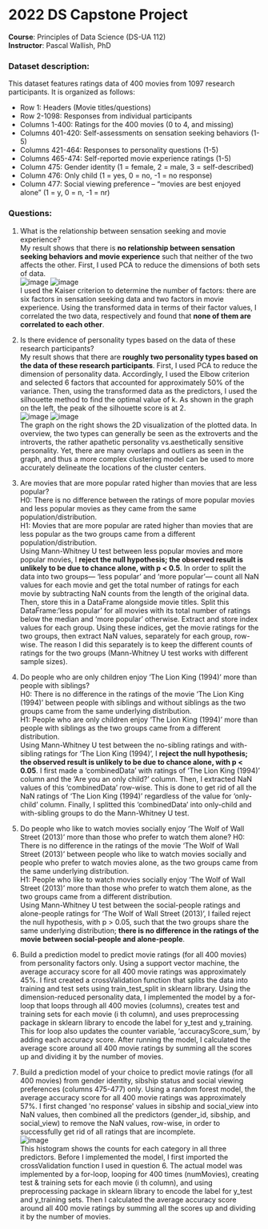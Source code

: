 # 2022 DS Capstone Project  
**Course**: Principles of Data Science (DS-UA 112)\
**Instructor**: Pascal Wallish, PhD 

### Dataset description:
This dataset features ratings data of 400 movies from 1097 research participants. It is organized as follows:
* Row 1: Headers (Movie titles/questions)
* Row 2-1098: Responses from individual participants
* Columns 1-400: Ratings for the 400 movies (0 to 4, and missing)
* Columns 401-420: Self-assessments on sensation seeking behaviors (1-5)
* Columns 421-464: Responses to personality questions (1-5)
* Columns 465-474: Self-reported movie experience ratings (1-5)
* Column 475: Gender identity (1 = female, 2 = male, 3 = self-described)
* Column 476: Only child (1 = yes, 0 = no, -1 = no response)
* Column 477: Social viewing preference – “movies are best enjoyed alone” (1 = y, 0 = n, -1 = nr)

### Questions:
1. What is the relationship between sensation seeking and movie experience?\
My result shows that there is **no relationship between sensation seeking behaviors and movie experience** such that neither of the two affects the other. First, I used PCA to reduce the dimensions of both sets of data. \
![image](https://github.com/eunicepak/PDS_Capstone/assets/97565903/ad55b863-0e9b-4c21-b964-e0719dc3c16a)
![image](https://github.com/eunicepak/PDS_Capstone/assets/97565903/2977886c-e565-4ef7-bf54-35fd56715d4c) \
I used the Kaiser criterion to determine the number of factors: there are six factors in sensation seeking data and two factors in movie experience.  Using the transformed data in terms of their factor values, I correlated the two data, respectively and found that **none of them are correlated to each other**.

2. Is there evidence of personality types based on the data of these research participants?\
My result shows that there are **roughly two personality types based on the data of these research participants**. First, I used PCA to reduce the dimension of personality data. Accordingly, I used the Elbow criterion and selected 6 factors that accounted for approximately 50% of the variance. Then, using the transformed data as the predictors, I used the silhouette method to find the optimal value of k. As shown in the graph on the left, the peak of the silhouette score is at 2. \
![image](https://github.com/eunicepak/PDS_Capstone/assets/97565903/f1832ecd-a13d-4e25-bbac-c87de580a9e7)
![image](https://github.com/eunicepak/PDS_Capstone/assets/97565903/4cf2d5af-f679-43cb-a978-1c369656c359) \
The graph on the right shows the 2D visualization of the plotted data. In overview, the two types can generally be seen as the extroverts and the introverts, the rather apathetic personality vs.aesthetically sensitive personality. Yet, there are many overlaps and outliers as seen in the graph, and thus a more complex clustering model can be used to more accurately delineate the locations of the cluster centers.

3. Are movies that are more popular rated higher than movies that are less popular? \
H0: There is no difference between the ratings of more popular movies and less popular movies as they came from the same population/distribution. \
H1: Movies that are more popular are rated higher than movies that are less popular as the two groups came from a different population/distribution. \
Using Mann-Whitney U test between less popular movies and more popular movies, I **reject the null hypothesis; the observed result is unlikely to be due to chance alone, with p < 0.5**.
In order to split the data into two groups— ‘less popular’ and ‘more popular’— count all NaN values for each movie and get the total number of ratings for each movie by subtracting NaN
counts from the length of the original data. Then, store this in a DataFrame alongside movie titles. Split this DataFrame:‘less popular’ for all movies with its total number of ratings below the median and ‘more popular’ otherwise. Extract and store index values for each group. Using these indices, get the movie ratings for the two groups, then extract NaN values, separately for each group, row-wise. The reason I did this separately is to keep the different counts of ratings for the two groups (Mann-Whitney U test works with different sample sizes).

4. Do people who are only children enjoy ‘The Lion King (1994)’ more than people with siblings? \
H0: There is no difference in the ratings of the movie ‘The Lion King (1994)’ between people with siblings and without siblings as the two groups came from the same underlying distribution. \
H1: People who are only children enjoy ‘The Lion King (1994)’ more than people with siblings as the two groups came from a different distribution. \
Using Mann-Whitney U test between the no-sibling ratings and with-sibling ratings for ‘The Lion King (1994)’, I **reject the null hypothesis; the observed result is unlikely to be due to chance alone, with p < 0.05**.  I first made a ‘combinedData’ with ratings of ‘The Lion King (1994)’ column and the ‘Are you an only child?’ column. Then, I extracted NaN values of this ‘combinedData’ row-wise. This is done to get rid of all the NaN ratings of ‘The Lion King (1994)’ regardless of the value for ‘only-child’ column. Finally, I splitted this ‘combinedData’ into only-child and with-sibling groups to do the Mann-Whitney U test.

5. Do people who like to watch movies socially enjoy ‘The Wolf of Wall Street (2013)’ more than those who prefer to watch them alone?
H0: There is no difference in the ratings of the movie ‘The Wolf of Wall Street (2013)’ between people who like to watch movies socially and people who prefer to watch movies alone, as the two groups came from the same underlying distribution. \
H1: People who like to watch movies socially enjoy ‘The Wolf of Wall Street (2013)’ more than those who prefer to watch them alone, as the two groups came from a different distribution.\
Using Mann-Whitney U test between the social-people ratings and alone-people ratings for ‘The Wolf of Wall Street (2013)’, I failed reject the null hypothesis, with
p > 0.05, such that the two groups share the same underlying distribution; **there is no difference in the ratings of the movie between social-people and alone-people**.

6. Build a prediction model to predict movie ratings (for all 400 movies) from personality factors only.
Using a support vector machine, the average accuracy score for all 400 movie ratings was approximately 45%. I first created a crossValidation function that splits the data into training and test sets using train_test_split in sklearn library. Using the dimension-reduced personality data, I implemented the model by a for-loop that loops through all 400 movies (columns), creates test and training sets for each movie (i th column), and uses preprocessing package in sklearn library to encode the label for y_test and y_training. This for loop also updates the counter variable, ‘accuracyScore_sum,’ by adding each accuracy score. After running the model, I calculated the average score around all 400 movie ratings by summing all the scores up and dividing it by the number of movies.

7. Build a prediction model of your choice to predict movie ratings (for all 400 movies) from gender identity, sibship status and social viewing preferences (columns 475-477) only.
Using a random forest model, the average accuracy score for all 400 movie ratings was approximately 57%. I first changed 'no response' values in sibship and social_view into NaN values, then combined all the predictors (gender_id, sibship, and social_view) to remove the NaN values, row-wise, in order to successfully get rid of all ratings that are incomplete. \
![image](https://github.com/eunicepak/PDS_Capstone/assets/97565903/b4b79140-c141-470f-8a9d-bfe5c30395a8) \
This histogram shows the counts for each category in all three predictors. Before I implemented the model, I first imported the crossValidation function I used in question 6. The
actual model was implemented by a for-loop, looping for 400 times (numMovies), creating test & training sets for each movie (i th column), and using preprocessing package in sklearn library to encode the label for y_test and y_training sets. Then I calculated the average accuracy score around all 400 movie ratings by summing all the scores up and dividing it by the number of movies.
